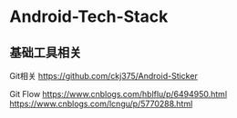 # Android-Tech-Stack

基础工具相关
-------------------------------------------------------------------------------
Git相关
https://github.com/ckj375/Android-Sticker

Git Flow
https://www.cnblogs.com/hblflu/p/6494950.html
https://www.cnblogs.com/lcngu/p/5770288.html
